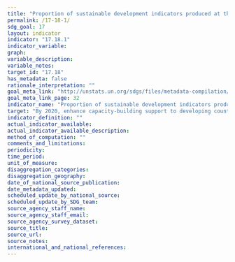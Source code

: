 ```yaml
---
title: "Proportion of sustainable development indicators produced at the national level with full disaggregation when relevant to the target, in accordance with the Fundamental Principles of Official Statistics"
permalink: /17-18-1/
sdg_goal: 17
layout: indicator
indicator: "17.18.1"
indicator_variable: 
graph: 
variable_description: 
variable_notes: 
target_id: "17.18"
has_metadata: false
rationale_interpretation: ""
goal_meta_link: "http://unstats.un.org/sdgs/files/metadata-compilation/Metadata-Goal-17.pdf"
goal_meta_link_page: 32
indicator_name: "Proportion of sustainable development indicators produced at the national level with full disaggregation when relevant to the target, in accordance with the Fundamental Principles of Official Statistics"
target: "By 2020, enhance capacity-building support to developing countries, including for least developed countries and small island developing States, to increase significantly the availability of high-quality, timely and reliable data disaggregated by income, gender, age, race, ethnicity, migratory status, disability, geographic location and other characteristics relevant in national contexts."
indicator_definition: ""
actual_indicator_available: 
actual_indicator_available_description: 
method_of_computation: ""
comments_and_limitations: 
periodicity: 
time_period: 
unit_of_measure: 
disaggregation_categories: 
disaggregation_geography: 
date_of_national_source_publication: 
date_metadata_updated: 
scheduled_update_by_national_source: 
scheduled_update_by_SDG_team: 
source_agency_staff_name: 
source_agency_staff_email: 
source_agency_survey_dataset: 
source_title: 
source_url: 
source_notes: 
international_and_national_references: 
---
```


